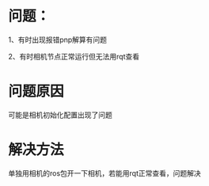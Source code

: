 # 问题：
1、有时出现报错pnp解算有问题

2、有时相机节点正常运行但无法用rqt查看

# 问题原因
可能是相机初始化配置出现了问题

# 解决方法
单独用相机的ros包开一下相机，若能用rqt正常查看，问题解决
